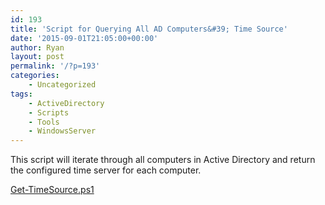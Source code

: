 ```yaml
---
id: 193
title: 'Script for Querying All AD Computers&#39; Time Source'
date: '2015-09-01T21:05:00+00:00'
author: Ryan
layout: post
permalink: '/?p=193'
categories:
    - Uncategorized
tags:
    - ActiveDirectory
    - Scripts
    - Tools
    - WindowsServer
---
```


This script will iterate through all computers in Active Directory and return the configured time server for each computer.

[Get-TimeSource.ps1](https://drive.google.com/file/d/0B2K6VOnt6zeXUXNEb1Y2NXFiYTQ/view?usp=sharing)